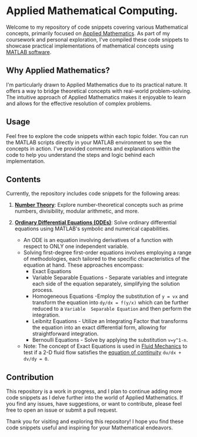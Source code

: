 # Applied Mathematical Computing.
Welcome to my repository of code snippets covering various Mathematical concepts, primarily focused on [Applied Mathematics](https://en.wikipedia.org/wiki/Applied_mathematics).
As part of my coursework and personal exploration, I've compiled these code snippets to showcase practical implementations of mathematical concepts using [MATLAB software](https://www.mathworks.com/products/matlab.html).

## Why Applied Mathematics?
I'm particularly drawn to Applied Mathematics due to its practical nature. It offers a way to bridge theoretical concepts with real-world problem-solving. The intuitive approach of Applied Mathematics makes it enjoyable to learn and allows for the effective resolution of complex problems.

## Usage
Feel free to explore the code snippets within each topic folder. You can run the MATLAB scripts directly in your MATLAB environment to see the concepts in action. I've provided comments and explanations within the code to help you understand the steps and logic behind each implementation.

## Contents
Currently, the repository includes code snippets for the following areas:
1. **[Number Theory](https://github.com/joykangangi/Mathematics-with-programming/blob/main/Number%20Theory/Prime%20Numbers.cbp)**: Explore number-theoretical concepts such as prime numbers, divisibility, modular arithmetic, and more.

2. **[Ordinary Differential Equations (ODEs)](https://github.com/joykangangi/Mathematics-with-programming/blob/main/ODE/1st%20Oder%20Linear%20ODE.m)**: Solve ordinary differential equations using MATLAB's symbolic and numerical capabilities.
   - An ODE is an equation involving derivatives of a function with respect to ONLY one independent variable.
   - Solving first-degree first-order equations involves employing a range of methodologies, each tailored to the specific characteristics of the equation at hand. 
     These approaches encompass:
      - Exact Equations 
      - Variable Separable Equations - Separate variables and integrate each side of the equation separately, simplifying the solution process.
      - Homogeneous Equations -Employ the substitution of `y = vx`  and transform the equation into `dy/dx = f(y/x)` which can be further reduced to a `Variable 
        Separable Equation` and then perform the integration. 
      - Leibnitz Equations - Utilize an Integrating Factor that transforms the equation into an exact differential form, allowing for straightforward integration.
      - Bernoulli Equations - Solve by applying the substitution `v=y^1-n`.
   - Note: The concept of Exact Equations is used in [Fluid Mechanics](https://eng.libretexts.org/Bookshelves/Civil_Engineering/Book%3A_Fluid_Mechanics_(Bar-Meir)/00%3A_Introduction/1.1%3A_What_is_Fluid_Mechanics%3F) to test if a 2-D fluid flow satisfies the [equation of continuity](https://en.wikipedia.org/wiki/Continuity_equation) `du/dx + dv/dy = 0`.
   
## Contribution
This repository is a work in progress, and I plan to continue adding more code snippets as I delve further into the world of Applied Mathematics. If you find any issues, have suggestions, or want to contribute, please feel free to open an issue or submit a pull request.
 
Thank you for visiting and exploring this repository! I hope you find these code snippets useful and inspiring for your Mathematical endeavors.
